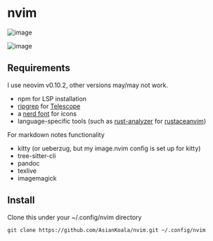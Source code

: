 # nvim
![image](https://files.catbox.moe/qfdxug.png)

![image](https://files.catbox.moe/c0nsbi.png)

## Requirements
I use neovim v0.10.2, other versions may/may not work.

- npm for LSP installation
- [ripgrep](https://github.com/BurntSushi/ripgrep) for [Telescope](https://github.com/nvim-telescope/telescope.nvim)
- a [nerd font](https://github.com/ryanoasis/nerd-fonts) for icons
- language-specific tools (such as [rust-analyzer](https://rust-analyzer.github.io/) for [rustaceanvim](https://github.com/mrcjkb/rustaceanvim))

For markdown notes functionality
- kitty (or ueberzug, but my image.nvim config is set up for kitty)
- tree-sitter-cli
- pandoc
- texlive
- imagemagick

## Install
Clone this under your ~/.config/nvim directory

```
git clone https://github.com/AsianKoala/nvim.git ~/.config/nvim
```
